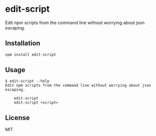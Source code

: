 # edit-script

Edit npm scripts from the command line without worrying about json escaping.

## Installation

```bash
npm install edit-script
```

## Usage

```
$ edit-script --help
Edit npm scripts from the command line without worrying about json escaping.

    edit-script
    edit-script <script>
```

## License

MIT
